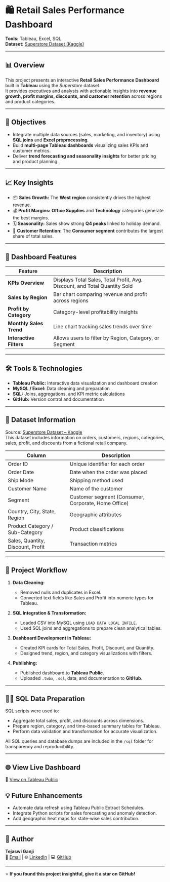 # 🛍️ Retail Sales Performance Dashboard  

**Tools:** Tableau, Excel, SQL  
**Dataset:** [Superstore Dataset (Kaggle)](https://www.kaggle.com/datasets/vivek468/superstore-dataset-final)  

---

## 📊 Overview  
This project presents an interactive **Retail Sales Performance Dashboard** built in **Tableau** using the *Superstore* dataset.  
It provides executives and analysts with actionable insights into **revenue growth, profit margins, discounts, and customer retention** across regions and product categories.  

---

## 🧩 Objectives  
- Integrate multiple data sources (sales, marketing, and inventory) using **SQL joins** and **Excel preprocessing**.  
- Build **multi-page Tableau dashboards** visualizing sales KPIs and customer metrics.  
- Deliver **trend forecasting and seasonality insights** for better pricing and product planning.  

---

## 📈 Key Insights  
- 📦 **Sales Growth:** The **West region** consistently drives the highest revenue.  
- 💰 **Profit Margins:** **Office Supplies** and **Technology** categories generate the best margins.  
- 🗓️ **Seasonality:** Sales show strong **Q4 peaks** linked to holiday demand.  
- 👥 **Customer Retention:** The **Consumer segment** contributes the largest share of total sales.  

---

## 🧠 Dashboard Features  
| Feature | Description |
|----------|-------------|
| **KPIs Overview** | Displays Total Sales, Total Profit, Avg. Discount, and Total Quantity Sold |
| **Sales by Region** | Bar chart comparing revenue and profit across regions |
| **Profit by Category** | Category-level profitability insights |
| **Monthly Sales Trend** | Line chart tracking sales trends over time |
| **Interactive Filters** | Allows users to filter by Region, Category, or Segment |

---

## 🛠️ Tools & Technologies  
- **Tableau Public:** Interactive data visualization and dashboard creation  
- **MySQL / Excel:** Data cleaning and preparation  
- **SQL:** Joins, aggregations, and KPI metric calculations  
- **GitHub:** Version control and documentation  

---

## 🧮 Dataset Information  
Source: [Superstore Dataset – Kaggle](https://www.kaggle.com/datasets/vivek468/superstore-dataset-final)  
This dataset includes information on orders, customers, regions, categories, sales, profit, and discounts from a fictional retail company.  

| Column | Description |
|---------|-------------|
| Order ID | Unique identifier for each order |
| Order Date | Date when the order was placed |
| Ship Mode | Shipping method used |
| Customer Name | Name of the customer |
| Segment | Customer segment (Consumer, Corporate, Home Office) |
| Country, City, State, Region | Geographic attributes |
| Product Category / Sub-Category | Product classifications |
| Sales, Quantity, Discount, Profit | Transaction metrics |

---

## 🧭 Project Workflow  
1. **Data Cleaning:**  
   - Removed nulls and duplicates in Excel.  
   - Converted text fields like Sales and Profit into numeric types for Tableau.  

2. **SQL Integration & Transformation:**  
   - Loaded CSV into MySQL using `LOAD DATA LOCAL INFILE`.  
   - Used SQL joins and aggregations to prepare clean analytical tables.  

3. **Dashboard Development in Tableau:**  
   - Created KPI cards for Total Sales, Profit, Discount, and Quantity.  
   - Designed trend, region, and category visualizations with filters.  

4. **Publishing:**  
   - Published dashboard to **Tableau Public**.  
   - Uploaded `.twbx`, `.sql`, data, and documentation to **GitHub**.  

---

## 🧑‍💻 SQL Data Preparation  

SQL scripts were used to:
- Aggregate total sales, profit, and discounts across dimensions.  
- Prepare region, category, and time-based summary tables for Tableau.  
- Perform data validation and transformation for accurate visualization.  

All SQL queries and database dumps are included in the `/sql` folder for transparency and reproducibility.  

---


## 🌐 View Live Dashboard  
🔗 [View on Tableau Public](https://public.tableau.com/views/RetailSalesPerformanceDashboard_17618767413700/Dashboard2?:language=en-US&:sid=&:redirect=auth&:display_count=n&:origin=viz_share_link)

## 💡 Future Enhancements  
- Automate data refresh using Tableau Public Extract Schedules.  
- Integrate Python scripts for sales forecasting and anomaly detection.  
- Add geographic heat maps for state-wise sales contribution.  

---

## 👤 Author  
**Tejaswi Ganji**  
📧 [Email](mailto:tejaswi.ganji2000@gmail.com) | 🌐 [LinkedIn](https://linkedin.com/in/gtejaswi2212) | 💻 [GitHub](https://github.com/gtejaswi2212)  

---

⭐ **If you found this project insightful, give it a star on GitHub!**


